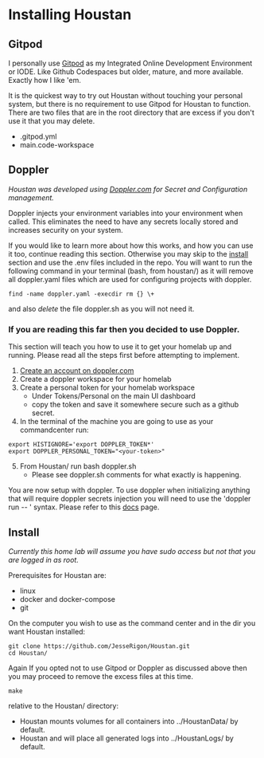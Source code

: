 # Installing Houstan

## Gitpod

I personally use [Gitpod](https://gitpod.io/) as my Integrated Online Development Environment or IODE. Like Github Codespaces but older, mature, and more available. Exactly how I like 'em.

It is the quickest way to try out Houstan without touching your personal system, but there is no requirement to use Gitpod for Houstan to function. There are two files that are in the root directory that are excess if you don't use it that you may delete. 

- .gitpod.yml
- main.code-workspace

## Doppler

  *Houstan was developed using [Doppler.com](https://docs.doppler.com/docs/getting-started) for Secret and Configuration management.*

Doppler injects your environment variables into your environment when called. This eliminates the need to have any secrets locally stored and increases security on your system. 

If you would like to learn more about how this works, and how you can use it too, continue reading this section. Otherwise you may skip to the [install](#install) section and use the .env files included in the repo. You will want to run the following command in your terminal (bash, from houstan/) as it will remove all doppler.yaml files which are used for configuring projects with doppler.

```
find -name doppler.yaml -execdir rm {} \+
```

and also *delete* the file doppler.sh as you will not need it.

### If you are reading this far then you decided to use Doppler.  

This section will teach you how to use it to get your homelab up and running. Please read all the steps first before attempting to implement.

   1. [Create an account on doppler.com](https://dashboard.doppler.com/register)
   2. Create a doppler workspace for your homelab
   3. Create a personal token for your homelab workspace
      - Under Tokens/Personal on the main UI dashboard
      - copy the token and save it somewhere secure such as a github secret.
1. In the terminal of the machine you are going to use as your commandcenter run: 

```
export HISTIGNORE='export DOPPLER_TOKEN*'
export DOPPLER_PERSONAL_TOKEN="<your-token>"
```

   5. From Houstan/ run bash doppler.sh
      - Please see doppler.sh comments for what exactly is happening.

You are now setup with doppler. To use doppler when initializing anything that will require doppler secrets injection you will need to use the 'doppler run -- ' syntax. Please refer to this [docs](https://docs.doppler.com/docs/accessing-secrets) page.

<a name="install"></a>
## Install

*Currently this home lab will assume you have sudo access but not that you are logged in as root.*

Prerequisites for Houstan are:
   - linux
   - docker and docker-compose
   - git

On the computer you wish to use as the command center and in the dir you want Houstan installed:

```
git clone https://github.com/JesseRigon/Houstan.git
cd Houstan/
```

Again If you opted not to use Gitpod or Doppler as discussed above then you may proceed to remove the excess files at this time.

```
make
```

relative to the Houstan/ directory:

- Houstan mounts volumes for all containers into ../HoustanData/ by default.
- Houstan and will place all generated logs into ../HoustanLogs/ by default.
